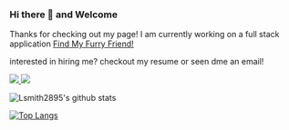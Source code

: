 ### Hi there 👋  and Welcome
  Thanks for checking out my page!
  I am currently working on a full stack application [Find My Furry Friend!](https://github.com/Lsmith2895/FindMyFurryFriend) 
  
  interested in hiring me? checkout my resume or seen dme an email!
  <!-- LinkedIn Contact -->
<a href="https://www.linkedin.com/in/LSmith2895/" target="_blank">
  <img src="https://img.shields.io/badge/-LOGAN%20SMITH-blue?style=for-the-badge&logo=Linkedin&logoColor=white"/>
</a> 
<!-- Email -->
<a href="mailto:lsmith2895@gmail.com">
  <img src="https://img.shields.io/badge/EMAIL-lsmith2895@gmail.com-d44638?style=for-the-badge"/>
</a>
  
![Lsmith2895's github stats](https://github-readme-stats.vercel.app/api?username=Lsmith2895&show_icons=true&theme=maroongold)

[![Top Langs](https://github-readme-stats.vercel.app/api/top-langs/?username=lsmith2895)](https://github.com/lsmith/github-readme-stats)
